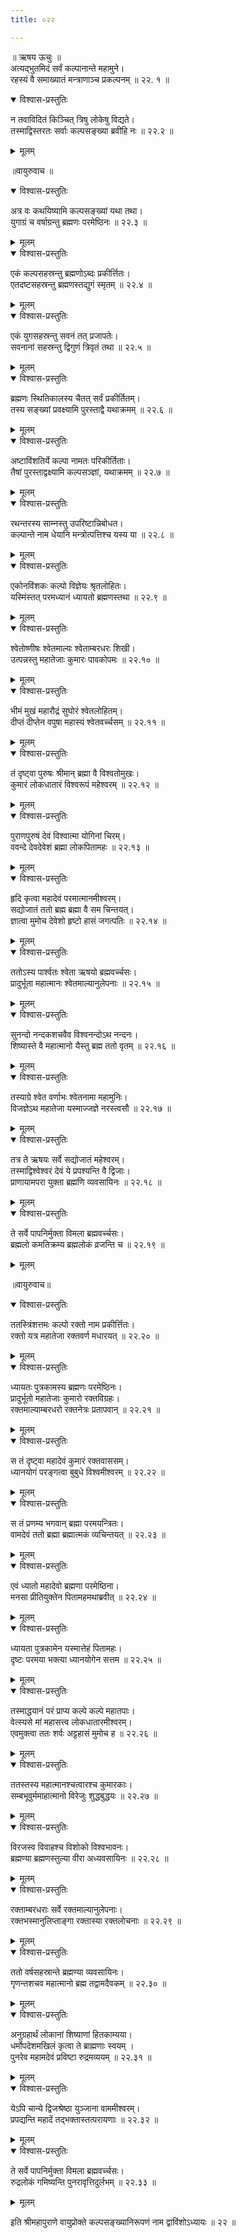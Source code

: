 ```yaml
---
title: ०२२

---
```

॥ ऋषय ऊचुः ॥  
अत्यद्भुतमिदं सर्वं कल्पानान्ते महामुने।  
रहस्यं वै समाख्यातं मन्त्राणाञ्च प्रकल्पनम् ॥ २२. १ ॥  


<details open><summary>विश्वास-प्रस्तुतिः</summary>

न तवाविदितं किञ्चित् त्रिषु लोकेषु विद्यते।  
तस्माद्विस्तरतः सर्वाः कल्पसङ्ख्या ब्रवीहि नः ॥ २२.२ ॥
</details>

<details><summary>मूलम्</summary>

न तवाविदितं किञ्चित् त्रिषु लोकेषु विद्यते।  
तस्माद्विस्तरतः सर्वाः कल्पसङ्ख्या ब्रवीहि नः ॥ २२.२ ॥
</details>

॥वायुरुवाच ॥  

<details open><summary>विश्वास-प्रस्तुतिः</summary>

अत्र वः कथयिष्यामि कल्पसङ्ख्यां यथा तथा।  
युगाग्रं च वर्षाग्रन्तु ब्रह्मणः परमेष्ठिनः ॥ २२.३ ॥
</details>

<details><summary>मूलम्</summary>

अत्र वः कथयिष्यामि कल्पसङ्ख्यां यथा तथा।  
युगाग्रं च वर्षाग्रन्तु ब्रह्मणः परमेष्ठिनः ॥ २२.३ ॥
</details>


<details open><summary>विश्वास-प्रस्तुतिः</summary>

एकं कल्पसहस्रन्तु ब्रह्मणोऽब्दः प्रकीर्त्तितः।  
एतदष्टसहस्रन्तु ब्रह्मणस्तद्युगं स्मृतम् ॥ २२.४ ॥
</details>

<details><summary>मूलम्</summary>

एकं कल्पसहस्रन्तु ब्रह्मणोऽब्दः प्रकीर्त्तितः।  
एतदष्टसहस्रन्तु ब्रह्मणस्तद्युगं स्मृतम् ॥ २२.४ ॥
</details>


<details open><summary>विश्वास-प्रस्तुतिः</summary>

एकं युगसहस्रन्तु सवनं तत् प्रजापतेः।  
सवनानां सहस्रन्तु द्विगुणं त्रिवृतं तथा ॥ २२.५ ॥
</details>

<details><summary>मूलम्</summary>

एकं युगसहस्रन्तु सवनं तत् प्रजापतेः।  
सवनानां सहस्रन्तु द्विगुणं त्रिवृतं तथा ॥ २२.५ ॥
</details>


<details open><summary>विश्वास-प्रस्तुतिः</summary>

ब्रह्मणः स्थितिकालस्य चैतत् सर्वं प्रकीर्तितम्।  
तस्य सङ्ख्यां प्रवक्ष्यामि पुरस्ताद्वै यथाक्रमम् ॥ २२.६ ॥
</details>

<details><summary>मूलम्</summary>

ब्रह्मणः स्थितिकालस्य चैतत् सर्वं प्रकीर्तितम्।  
तस्य सङ्ख्यां प्रवक्ष्यामि पुरस्ताद्वै यथाक्रमम् ॥ २२.६ ॥
</details>


<details open><summary>विश्वास-प्रस्तुतिः</summary>

अष्टाविंशतिर्ये कल्पा नामतः परिकीर्तिताः।  
तैषां पुरस्ताद्वक्ष्यामि कल्पसञ्ज्ञां, यथाक्रमम् ॥ २२.७ ॥
</details>

<details><summary>मूलम्</summary>

अष्टाविंशतिर्ये कल्पा नामतः परिकीर्तिताः।  
तैषां पुरस्ताद्वक्ष्यामि कल्पसञ्ज्ञां, यथाक्रमम् ॥ २२.७ ॥
</details>


<details open><summary>विश्वास-प्रस्तुतिः</summary>

रथन्तरस्य साम्नस्तु उपरिष्टान्निबोधत।  
कल्पान्ते नाम धेयानि मन्त्रोत्पत्तिश्च यस्य या ॥ २२.८ ॥
</details>

<details><summary>मूलम्</summary>

रथन्तरस्य साम्नस्तु उपरिष्टान्निबोधत।  
कल्पान्ते नाम धेयानि मन्त्रोत्पत्तिश्च यस्य या ॥ २२.८ ॥
</details>


<details open><summary>विश्वास-प्रस्तुतिः</summary>

एकोनविंशकः कल्पो विज्ञेयः श्रृतलोहितः।  
यस्मिंस्तत् परमध्यानं ध्यायतो ब्रह्मणस्तथा ॥ २२.९ ॥
</details>

<details><summary>मूलम्</summary>

एकोनविंशकः कल्पो विज्ञेयः श्रृतलोहितः।  
यस्मिंस्तत् परमध्यानं ध्यायतो ब्रह्मणस्तथा ॥ २२.९ ॥
</details>


<details open><summary>विश्वास-प्रस्तुतिः</summary>

श्वेतोष्णीषः श्वेतमाल्यः श्वेताम्बरधरः शिखी।  
उत्पन्नस्तु महातेजाः कुमारः पावकोपमः ॥ २२.१० ॥
</details>

<details><summary>मूलम्</summary>

श्वेतोष्णीषः श्वेतमाल्यः श्वेताम्बरधरः शिखी।  
उत्पन्नस्तु महातेजाः कुमारः पावकोपमः ॥ २२.१० ॥
</details>


<details open><summary>विश्वास-प्रस्तुतिः</summary>

भीमं मुखं महारौद्रं सुघोरं श्वेतलोहितम्।  
दीप्तं दीप्तेन वपुषा महास्यं श्वेतवर्च्चसम् ॥ २२.११ ॥
</details>

<details><summary>मूलम्</summary>

भीमं मुखं महारौद्रं सुघोरं श्वेतलोहितम्।  
दीप्तं दीप्तेन वपुषा महास्यं श्वेतवर्च्चसम् ॥ २२.११ ॥
</details>


<details open><summary>विश्वास-प्रस्तुतिः</summary>

तं दृष्ट्वा पुरुषः श्रीमान् ब्रह्मा वै विश्वतोमुखः।  
कुमारं लोकधातारं विश्वरूपं महेश्वरम् ॥ २२.१२ ॥
</details>

<details><summary>मूलम्</summary>

तं दृष्ट्वा पुरुषः श्रीमान् ब्रह्मा वै विश्वतोमुखः।  
कुमारं लोकधातारं विश्वरूपं महेश्वरम् ॥ २२.१२ ॥
</details>


<details open><summary>विश्वास-प्रस्तुतिः</summary>

पुराणपुरुषं देवं विश्वात्मा योगिनां चिरम्।  
ववन्दे देवदेवेशं ब्रह्मा लोकपितामहः ॥ २२.१३ ॥
</details>

<details><summary>मूलम्</summary>

पुराणपुरुषं देवं विश्वात्मा योगिनां चिरम्।  
ववन्दे देवदेवेशं ब्रह्मा लोकपितामहः ॥ २२.१३ ॥
</details>


<details open><summary>विश्वास-प्रस्तुतिः</summary>

हृदि कृत्वा महादेवं परमात्मानमीश्वरम्।  
सद्योजातं ततो ब्रह्म ब्रह्मा वै सम चिन्तयत्।  
ज्ञात्वा मुमोच देवेशो हृष्टो हासं जगत्पतिः ॥ २२.१४ ॥
</details>

<details><summary>मूलम्</summary>

हृदि कृत्वा महादेवं परमात्मानमीश्वरम्।  
सद्योजातं ततो ब्रह्म ब्रह्मा वै सम चिन्तयत्।  
ज्ञात्वा मुमोच देवेशो हृष्टो हासं जगत्पतिः ॥ २२.१४ ॥
</details>


<details open><summary>विश्वास-प्रस्तुतिः</summary>

ततोऽस्य पार्श्वतः श्वेता ऋषयो ब्रह्मवर्च्चसः।  
प्रादुर्भूता महात्मानः श्वेतमाल्यानुलेपनाः ॥ २२.१५ ॥
</details>

<details><summary>मूलम्</summary>

ततोऽस्य पार्श्वतः श्वेता ऋषयो ब्रह्मवर्च्चसः।  
प्रादुर्भूता महात्मानः श्वेतमाल्यानुलेपनाः ॥ २२.१५ ॥
</details>


<details open><summary>विश्वास-प्रस्तुतिः</summary>

सुनन्दो नन्दकशचवैव विश्वनन्दोऽथ नन्दनः।  
शिष्यास्ते वै महात्मानो यैस्तु ब्रह्म ततो वृतम् ॥ २२.१६ ॥
</details>

<details><summary>मूलम्</summary>

सुनन्दो नन्दकशचवैव विश्वनन्दोऽथ नन्दनः।  
शिष्यास्ते वै महात्मानो यैस्तु ब्रह्म ततो वृतम् ॥ २२.१६ ॥
</details>


<details open><summary>विश्वास-प्रस्तुतिः</summary>

तस्याग्रे श्वेत वर्णाभः श्वेतनामा महामुनिः।  
विजज्ञेऽथ महातेजा यस्माज्जज्ञे नरस्त्वसौ ॥ २२.१७ ॥
</details>

<details><summary>मूलम्</summary>

तस्याग्रे श्वेत वर्णाभः श्वेतनामा महामुनिः।  
विजज्ञेऽथ महातेजा यस्माज्जज्ञे नरस्त्वसौ ॥ २२.१७ ॥
</details>


<details open><summary>विश्वास-प्रस्तुतिः</summary>

तत्र ते ऋषयः सर्वे सद्योजातं महेश्वरम्।  
तस्माद्विश्वेश्वरं देवं ये प्रपश्यन्ति वै द्विजाः।  
प्राणायामपरा युक्ता ब्रह्मणि व्यवसायिनः ॥ २२.१८ ॥
</details>

<details><summary>मूलम्</summary>

तत्र ते ऋषयः सर्वे सद्योजातं महेश्वरम्।  
तस्माद्विश्वेश्वरं देवं ये प्रपश्यन्ति वै द्विजाः।  
प्राणायामपरा युक्ता ब्रह्मणि व्यवसायिनः ॥ २२.१८ ॥
</details>


<details open><summary>विश्वास-प्रस्तुतिः</summary>

ते सर्वे पापनिर्मुक्ता विमला ब्रह्मवर्च्चसः।  
ब्रह्मलो कमतिक्रम्य ब्रह्मलोकं व्रजन्ति च ॥ २२.१९ ॥
</details>

<details><summary>मूलम्</summary>

ते सर्वे पापनिर्मुक्ता विमला ब्रह्मवर्च्चसः।  
ब्रह्मलो कमतिक्रम्य ब्रह्मलोकं व्रजन्ति च ॥ २२.१९ ॥
</details>

॥वायुरुवाच॥


<details open><summary>विश्वास-प्रस्तुतिः</summary>

ततस्त्रिंशत्तमः कल्पो रक्तो नाम प्रकीर्त्तितः।  
रक्तो यत्र महातेजा रक्तवर्ण मधारयत् ॥ २२.२० ॥
</details>

<details><summary>मूलम्</summary>

ततस्त्रिंशत्तमः कल्पो रक्तो नाम प्रकीर्त्तितः।  
रक्तो यत्र महातेजा रक्तवर्ण मधारयत् ॥ २२.२० ॥
</details>


<details open><summary>विश्वास-प्रस्तुतिः</summary>

ध्यायतः पुत्रकामस्य ब्रह्मणः परमेष्ठिनः।  
प्रादुर्भूतो महातेजाः कुमारो रक्तविग्रहः।  
रक्तमाल्याम्बरधरो रक्तनेत्रः प्रतापवान् ॥ २२.२१ ॥
</details>

<details><summary>मूलम्</summary>

ध्यायतः पुत्रकामस्य ब्रह्मणः परमेष्ठिनः।  
प्रादुर्भूतो महातेजाः कुमारो रक्तविग्रहः।  
रक्तमाल्याम्बरधरो रक्तनेत्रः प्रतापवान् ॥ २२.२१ ॥
</details>


<details open><summary>विश्वास-प्रस्तुतिः</summary>

स तं दृष्ट्वा महादेवं कुमारं रक्तवाससम्।  
ध्यानयोगं परङ्गत्वा बुबुधे विश्वमीश्वरम् ॥ २२.२२ ॥
</details>

<details><summary>मूलम्</summary>

स तं दृष्ट्वा महादेवं कुमारं रक्तवाससम्।  
ध्यानयोगं परङ्गत्वा बुबुधे विश्वमीश्वरम् ॥ २२.२२ ॥
</details>


<details open><summary>विश्वास-प्रस्तुतिः</summary>

स तं प्रणम्य भगवान् ब्रह्मा परमयन्त्रितः।  
वामदेवं ततो ब्रह्मा ब्रह्मात्मकं व्यचिन्तयत् ॥ २२.२३ ॥
</details>

<details><summary>मूलम्</summary>

स तं प्रणम्य भगवान् ब्रह्मा परमयन्त्रितः।  
वामदेवं ततो ब्रह्मा ब्रह्मात्मकं व्यचिन्तयत् ॥ २२.२३ ॥
</details>


<details open><summary>विश्वास-प्रस्तुतिः</summary>

एवं ध्यातो महादेवो ब्रह्मणा परमेष्ठिना।  
मनसा प्रीतियुक्तेन पितामहमथाब्रवीत् ॥ २२.२४ ॥
</details>

<details><summary>मूलम्</summary>

एवं ध्यातो महादेवो ब्रह्मणा परमेष्ठिना।  
मनसा प्रीतियुक्तेन पितामहमथाब्रवीत् ॥ २२.२४ ॥
</details>


<details open><summary>विश्वास-प्रस्तुतिः</summary>

ध्यायता पुत्रकामेन यस्मात्तेहं पितामहः।  
दृष्टः परमया भक्त्या ध्यानयोगेन सत्तम ॥ २२.२५ ॥
</details>

<details><summary>मूलम्</summary>

ध्यायता पुत्रकामेन यस्मात्तेहं पितामहः।  
दृष्टः परमया भक्त्या ध्यानयोगेन सत्तम ॥ २२.२५ ॥
</details>


<details open><summary>विश्वास-प्रस्तुतिः</summary>

तस्माद्धयानं परं प्राप्य कल्पे कल्पे महातपाः।  
वेत्स्यसे मां महासत्त्व लोकधातारमीश्वरम्।  
एवमुक्त्वा ततः शर्वः अट्टहासं मुमोच ह ॥ २२.२६ ॥
</details>

<details><summary>मूलम्</summary>

तस्माद्धयानं परं प्राप्य कल्पे कल्पे महातपाः।  
वेत्स्यसे मां महासत्त्व लोकधातारमीश्वरम्।  
एवमुक्त्वा ततः शर्वः अट्टहासं मुमोच ह ॥ २२.२६ ॥
</details>


<details open><summary>विश्वास-प्रस्तुतिः</summary>

ततस्तस्य महात्मानश्चत्वारश्च कुमारकाः।  
सम्बभूवुर्ममाहात्मानो विरेजुः शुद्धबुद्धयः ॥ २२.२७ ॥
</details>

<details><summary>मूलम्</summary>

ततस्तस्य महात्मानश्चत्वारश्च कुमारकाः।  
सम्बभूवुर्ममाहात्मानो विरेजुः शुद्धबुद्धयः ॥ २२.२७ ॥
</details>


<details open><summary>विश्वास-प्रस्तुतिः</summary>

विरजस्व विवाहश्च विशोको विश्वभावनः।  
ब्रह्मण्या ब्रह्मणस्तुल्या वीरा अध्यवसायिनः ॥ २२.२८ ॥
</details>

<details><summary>मूलम्</summary>

विरजस्व विवाहश्च विशोको विश्वभावनः।  
ब्रह्मण्या ब्रह्मणस्तुल्या वीरा अध्यवसायिनः ॥ २२.२८ ॥
</details>


<details open><summary>विश्वास-प्रस्तुतिः</summary>

रक्ताम्बरधराः सर्वे रक्तमाल्यानुलेपनाः।  
रक्तभस्मानुलिप्ताङ्गा रक्तास्या रक्तलोचनाः ॥ २२.२९ ॥
</details>

<details><summary>मूलम्</summary>

रक्ताम्बरधराः सर्वे रक्तमाल्यानुलेपनाः।  
रक्तभस्मानुलिप्ताङ्गा रक्तास्या रक्तलोचनाः ॥ २२.२९ ॥
</details>


<details open><summary>विश्वास-प्रस्तुतिः</summary>

ततो वर्षसहस्रान्ते ब्रह्मण्या व्यवसायिनः।  
गृणन्तशचव महात्मानो ब्रह्म तद्वामदैवकम् ॥ २२.३० ॥
</details>

<details><summary>मूलम्</summary>

ततो वर्षसहस्रान्ते ब्रह्मण्या व्यवसायिनः।  
गृणन्तशचव महात्मानो ब्रह्म तद्वामदैवकम् ॥ २२.३० ॥
</details>


<details open><summary>विश्वास-प्रस्तुतिः</summary>

अनुग्रहार्थं लोकानां शिष्याणां हितकाम्यया।  
धर्मोपदेशमखिलं कृत्वा ते ब्राह्मणाः स्वयम् ।  
पुनरेव महामदेवं प्रविष्टा रुद्रमव्ययम् ॥ २२.३१ ॥
</details>

<details><summary>मूलम्</summary>

अनुग्रहार्थं लोकानां शिष्याणां हितकाम्यया।  
धर्मोपदेशमखिलं कृत्वा ते ब्राह्मणाः स्वयम् ।  
पुनरेव महामदेवं प्रविष्टा रुद्रमव्ययम् ॥ २२.३१ ॥
</details>


<details open><summary>विश्वास-प्रस्तुतिः</summary>

येऽपि चान्ये द्विजश्रेष्ठा युञ्जाना वाममीश्वरम्।  
प्रपद्यन्ति महादें तद्भक्तास्तत्परायणाः ॥ २२.३२ ॥
</details>

<details><summary>मूलम्</summary>

येऽपि चान्ये द्विजश्रेष्ठा युञ्जाना वाममीश्वरम्।  
प्रपद्यन्ति महादें तद्भक्तास्तत्परायणाः ॥ २२.३२ ॥
</details>


<details open><summary>विश्वास-प्रस्तुतिः</summary>

ते सर्वे पापनिर्मुक्ता विमला ब्रह्मवर्च्चसः।  
रुद्रलोकं गमिष्यन्ति पुनरावृत्तिदुर्लभम् ॥ २२.३३ ॥
</details>

<details><summary>मूलम्</summary>

ते सर्वे पापनिर्मुक्ता विमला ब्रह्मवर्च्चसः।  
रुद्रलोकं गमिष्यन्ति पुनरावृत्तिदुर्लभम् ॥ २२.३३ ॥
</details>

इति श्रीमहापुराणे वायुप्रोक्ते कल्पसङ्ख्यानिरूपणं नाम द्वाविंशोऽध्यायः ॥ २२ ॥